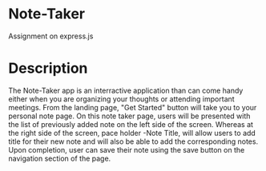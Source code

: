 # Note-Taker
Assignment on express.js

# Description
The Note-Taker app is an interractive application than can come handy either when you are organizing your thoughts  or attending important meetings. From the landing page, "Get Started" button will take you to your personal note page. On this note taker page, users will be presented with the list of previously added note on the left side of the screen. Whereas at the right side of the screen, pace holder -Note Title, will allow users to add title for their new note and will also be able to add the corresponding notes. Upon completion, user can save their note using the save button on the navigation section of the page. 

